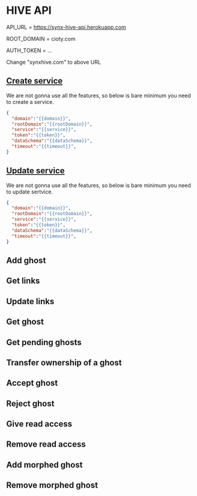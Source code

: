 # HIVE API

API_URL = https://synx-hive-api.herokuapp.com

ROOT_DOMAIN = cioty.com

AUTH_TOKEN = ...

Change "synxhive.com" to above URL

## [Create service](https://norniras.github.io/synx-hive-api-docs/#create-service)

We are not gonna use all the features, so below is bare minimum you need to create a service.

```json
{
  "domain":"{{domain}}",
  "rootDomain":"{{rootDomain}}",
  "service":"{{service}}",
  "token":"{{token}}",
  "dataSchema":"{{dataSchema}}",
  "timeout":"{{timeout}}",
}
```

## [Update service](https://norniras.github.io/synx-hive-api-docs/#update-service)

We are not gonna use all the features, so below is bare minimum you need to update sertvice.

```json
{
  "domain":"{{domain}}",
  "rootDomain":"{{rootDomain}}",
  "service":"{{service}}",
  "token":"{{token}}",
  "dataSchema":"{{dataSchema}}",
  "timeout":"{{timeout}}",
}
```

## Add ghost

## Get links

## Update links

## Get ghost

## Get pending ghosts

## Transfer ownership of a ghost

## Accept ghost

## Reject ghost

## Give read access

## Remove read access

## Add morphed ghost

## Remove morphed ghost
